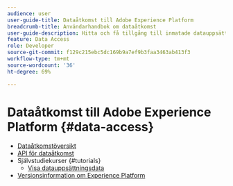 ```yaml
---
audience: user
user-guide-title: Dataåtkomst till Adobe Experience Platform
breadcrumb-title: Användarhandbok om dataåtkomst
user-guide-description: Hitta och få tillgång till inmatade datauppsättningar i Experience Platform.
feature: Data Access
role: Developer
source-git-commit: f129c215ebc5dc169b9a7ef9b3faa3463ab413f3
workflow-type: tm+mt
source-wordcount: '36'
ht-degree: 69%

---
```



# Dataåtkomst till Adobe Experience Platform {#data-access}

- [Dataåtkomstöversikt](home.md)
- [API för dataåtkomst](api.md)
- Självstudiekurser {#tutorials}
   - [Visa datauppsättningsdata](tutorials/dataset-data.md)
- [Versionsinformation om Experience Platform](https://experienceleague.adobe.com/en/docs/experience-platform/release-notes/latest)